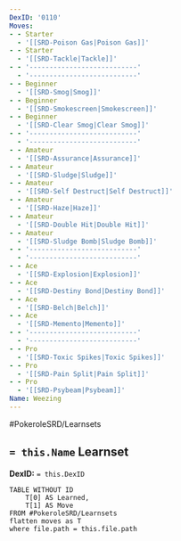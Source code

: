 ```yaml
---
DexID: '0110'
Moves:
- - Starter
  - '[[SRD-Poison Gas|Poison Gas]]'
- - Starter
  - '[[SRD-Tackle|Tackle]]'
- - '---------------------------'
  - '---------------------------'
- - Beginner
  - '[[SRD-Smog|Smog]]'
- - Beginner
  - '[[SRD-Smokescreen|Smokescreen]]'
- - Beginner
  - '[[SRD-Clear Smog|Clear Smog]]'
- - '---------------------------'
  - '---------------------------'
- - Amateur
  - '[[SRD-Assurance|Assurance]]'
- - Amateur
  - '[[SRD-Sludge|Sludge]]'
- - Amateur
  - '[[SRD-Self Destruct|Self Destruct]]'
- - Amateur
  - '[[SRD-Haze|Haze]]'
- - Amateur
  - '[[SRD-Double Hit|Double Hit]]'
- - Amateur
  - '[[SRD-Sludge Bomb|Sludge Bomb]]'
- - '---------------------------'
  - '---------------------------'
- - Ace
  - '[[SRD-Explosion|Explosion]]'
- - Ace
  - '[[SRD-Destiny Bond|Destiny Bond]]'
- - Ace
  - '[[SRD-Belch|Belch]]'
- - Ace
  - '[[SRD-Memento|Memento]]'
- - '---------------------------'
  - '---------------------------'
- - Pro
  - '[[SRD-Toxic Spikes|Toxic Spikes]]'
- - Pro
  - '[[SRD-Pain Split|Pain Split]]'
- - Pro
  - '[[SRD-Psybeam|Psybeam]]'
Name: Weezing
---
```


#PokeroleSRD/Learnsets

## `= this.Name` Learnset

**DexID:** `= this.DexID`

```dataview
TABLE WITHOUT ID
    T[0] AS Learned,
    T[1] AS Move
FROM #PokeroleSRD/Learnsets
flatten moves as T
where file.path = this.file.path
```

